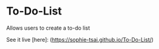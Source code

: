 # To-Do-List
 Allows users to create a to-do list


See it live [here]: (https://sophie-tsai.github.io/To-Do-List/)
